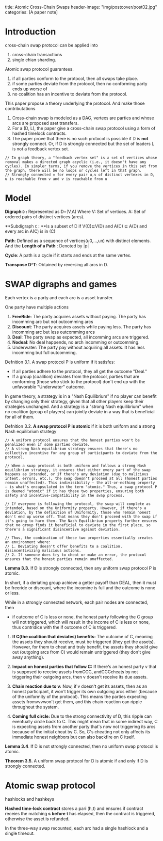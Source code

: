 title: Atomic Cross-Chain Swaps
header-image: "img/postcover/post02.jpg"
categories: [A paper note]

# Introduction

cross-chain swap protocol can be applied into 

1. cross-chain transactions
2. single chian sharding. 

Atomic swap protocol guarantees.

1. if all parties conform to the protocol, then all swaps take place.
2. if some parties deviate from the protocol, then no conforming party ends up worse of
3. no coalition has an incentive to deviate from the protocol. 

This paper propose a theory underlying the protocol. And make those contributations

1. Cross-chain swap is modeled as a DAG, vertexs are parties and whose arcs are proposed sset transfers.
2. For a (D, L), the paper give a cross-chain swap protocol using a form of hashed timelock contracts.
3. The paper prove that there is no such protocol is possible if D is **not** strongly connect. Or, if D is strongly connected but the set of leaders L is not a feedback vertex set.

```golang
// In graph theory, a "feedback vertex set" is a set of vertices whose removal makes a directed graph acyclic (i.e., it doesn't have any cycles). In simpler terms, if you remove the vertices in this set from the graph, there will be no loops or cycles left in that graph.
// Strongly connected = for every pair u,v of distinct vertexes in D, u is reachable from v and v is reachable from u
```

# Model

**Digraph `D` :** Represented as D=(V,A) Where V: Set of vertices. A: Set of ordered pairs of distinct vertices (arcs).

**Subdigraph `C` : **Is a subset of D if V(C)⊆V(D) and A(C) ⊆ A(D)  and every arc in A(C) is in (C)

**Path**: Defined as a sequence of vertices(u0,…,un) with distinct elements. And the **Length of a Path** : Denoted by |p|

**Cycle**: A path is a cycle if it starts and ends at the same vertex.

**Transpose D^T**: Obtained by reversing all arcs in D.

# SWAP digraphs and games

Each vertex is a party and each arc is a asset transfer.

One party have multiple actions

1. **FreeRide**: The party acquires assets without paying. The party has incomming arc but not outcomming arcs
2. **Discount**: The party acquires assets while paying less. The party has incomming arc but less outcomming arcs
3. **Deal**: The party swap as expected, all incomming arcs are triggered.
4. **Nodeal**: No deal happends, no arch incomming or outcomming.
5. Underwater: The party pay without acquiring all assets. It has less incomming but full outcomming.

Defnition 3.1. A swap protocol P is uniform if it satisfes: 

- If all parties adhere to the protocol, they all get the outcome "Deal."
- If a group (coalition) deviates from the protocol, parties that are conforming (those who stick to the protocol) don't end up with the unfavorable "Underwater" outcome.

In game theory, a strategy is in a "Nash Equilibrium" if no player can benefit by changing only their strategy, given that all other players keep their strategies unchanged.
And a strategy is a "strong Nash equilibrium" when no coalition (group of players) can jointly deviate in a way that is beneficial for all of them.

Defnition 3.2. **A swap protocol P is atomic** if it is both uniform and a strong Nash equilibrium strategy

```golang
// A uniform protocol ensures that the honest parties won't be penalized even if some parties deviate.
// A strong Nash equilibrium strategy ensures that there's no collective incentive for any group of participants to deviate from the protocol.

// When a swap protocol is both uniform and follows a strong Nash equilibrium strategy, it ensures that either every part of the swap happens as intended, or if there's any deviation (due to malicious intent, errors, etc.), the swap doesn't proceed at all (honest parties remain unaffected). This indivisibility — the all-or-nothing property — is what's encapsulated in the term "atomic." Thus, a swap protocol P is deemed "atomic" if it has these two properties, ensuring both safety and incentive-compatibility in the swap process.

// If everyone is following the protocol, the swap will complete as intended, based on the Uniformity property. However, if there's a deviation, by the definition of Uniformity, those who remain honest don't end up worse off. That means they don't proceed with the swap if it's going to harm them. The Nash Equilibrium property further ensures that no group finds it beneficial to deviate in the first place, so there's a significant disincentive against deviation.

// Thus, the combination of these two properties essentially creates an environment where:
// 1. Deviating doesn't offer benefits to a coalition, disincentivizing malicious actions.
// 2. If someone does try to cheat or make an error, the protocol ensures that the honest parties remain unaffected.
```

**Lemma 3.3.** If D is strongly connected, then any uniform swap protocol P is atomic.

In short, if a deriating group achieve a getter payoff than DEAL, then it must be freeride or discount, where the incomine is full and the outcome is none or less.

While in a strongly connected network, each pair nodes are connected, then 

- if outcome of C is less or none, the honest party following the C group will not triggered, which will result in the income of C is less or none, thus contridice with the if outcome of C is triggered. 

1.  **If C(the coalition that deviates) benefits:** The outcome of C, meaning the assets they should receive, must be triggered (they get the assets). However, for them to cheat and truly benefit, the assets they should give out (outgoing arcs from C) would remain untriggered (they don't give away anything).


2.  **Impact on honest parties that follow C:** If there's an honest party v that is supposed to receive assets fromCCC, andCCCcheats by not triggering their outgoing arcs, then v doesn't receive its due assets.


3.  **Chain reaction due to v:** Now, if v doesn't get its assets, then as an honest participant, it won't trigger its own outgoing arcs either (because of the uniformity of the protocol). This means the parties expecting assets fromvvvwon't get them, and this chain reaction can ripple throughout the system.


4.  **Coming full circle:** Due to the strong connectivity of D, this ripple can eventually circle back to C. This might mean that in some indirect way, C is expecting assets from another party that's now not triggering its arcs because of the initial cheat by C. So, C's cheating not only affects its immediate honest neighbors but can also backfire on C itself.

**Lemma 3.4**. If D is not strongly connected, then no uniform swap protocol is atomic.

**Theorem 3.5.** A uniform swap protocol for D is atomic if and only if D is strongly connected.

# Atomic swap protocol

hashlocks and hashkeys

**Hashed time-lock contract** stores a pari (h,t) and ensures if contract receies the matching **s** **before** **t** has elapsed, then the contract is triggered, otherwise the asset is refunded.

In the three-way swap recounted, each arc had a single hashlock and a single timeout.





